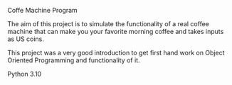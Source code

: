 Coffe Machine Program

The aim of this project is to simulate the functionality of a real coffee machine that can make you your favorite morning coffee and takes inputs as US coins.

This project was a very good introduction to get first hand work on Object Oriented Programming and functionality of it.

Python 3.10
